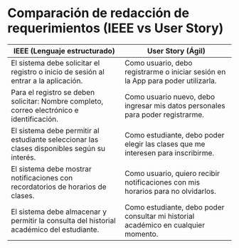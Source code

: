 # Comparación de redacción de requerimientos (IEEE vs User Story)
 
| IEEE (Lenguaje estructurado)                                                                  | User Story (Ágil)                                                                  |
| --------------------------------------------------------------------------------------------- | ---------------------------------------------------------------------------------- |
| El sistema debe solicitar el registro o inicio de sesión al entrar a la aplicación.           | Como usuario, debo registrarme o iniciar sesión en la App para poder utilizarla.   |
| Para el registro se deben solicitar: Nombre completo, correo electrónico e identificación.    | Como usuario nuevo, debo ingresar mis datos personales para poder registrarme.     |
| El sistema debe permitir al estudiante seleccionar las clases disponibles según su interés.   | Como estudiante, debo poder elegir las clases que me interesen para inscribirme.   |
| El sistema debe mostrar notificaciones con recordatorios de horarios de clases.               | Como usuario, quiero recibir notificaciones con mis horarios para no olvidarlos.   |
| El sistema debe almacenar y permitir la consulta del historial académico del estudiante.      | Como estudiante, debo poder consultar mi historial académico en cualquier momento. |
 
